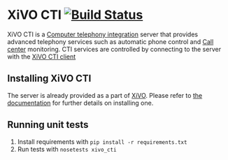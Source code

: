 XiVO CTI [![Build Status](https://travis-ci.org/xivo-pbx/xivo-ctid.png?branch=master)](https://travis-ci.org/xivo-pbx/xivo-ctid)
========

XiVO CTI is a [Computer telephony integration](http://en.wikipedia.org/Computer_telephony_integration) server 
that provides advanced telephony services such as automatic phone control and 
[Call center](http://en.wikipedia.org/wiki/Call_center) monitoring. CTI services are controlled by connecting to 
the server with the [XiVO CTI client](https://github.com/xivo-pbx/xivo-client-qt)

Installing XiVO CTI
-------------------

The server is already provided as a part of [XiVO](http://documentation.xivo.io).
Please refer to [the documentation](http://documentation.xivo.io/en/stable/installation/installsystem.html) for
further details on installing one.

Running unit tests
------------------

1. Install requirements with ```pip install -r requirements.txt```
2. Run tests with ```nosetests xivo_cti```
